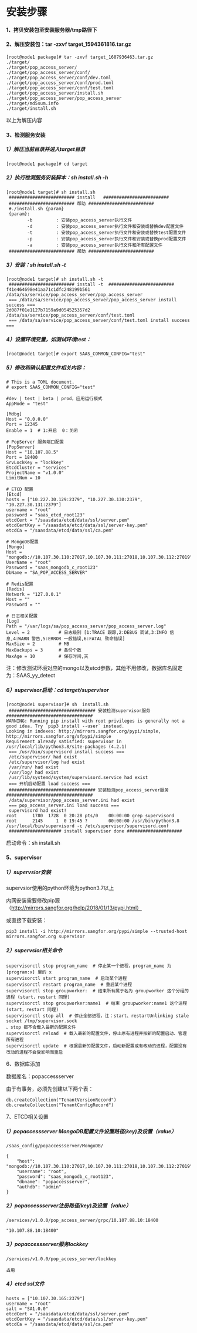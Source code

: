 # 安装步骤

#### 1、拷贝安装包至安装服务器/tmp路径下

#### 2、解压安装包：tar -zxvf target_1594361816.tar.gz

```
[root@node1 package]# tar -zxvf target_1607936463.tar.gz
./target/
./target/pop_access_server/
./target/pop_access_server/conf/
./target/pop_access_server/conf/dev.toml
./target/pop_access_server/conf/prod.toml
./target/pop_access_server/conf/test.toml
./target/pop_access_server/install.sh
./target/pop_access_server/pop_access_server
./target/md5sum.info
./target/install.sh
```

以上为解压内容

#### 3、检测服务安装

##### 1）解压当前目录并进入target目录
```
[root@node1 package]# cd target
```

##### 2）执行检测服务安装脚本：sh install.sh -h
```
[root@node1 target]# sh install.sh
 ######################### install   #########################
 ######################### 帮助 #########################
 #./install.sh {param}
 {param}:
        -b         : 安装pop_access_server执行文件
        -d         : 安装pop_access_server执行文件和安装或替换dev配置文件
        -t         : 安装pop_access_server执行文件和安装或替换test配置文件
        -p         : 安装pop_access_server执行文件和安装或替换prod配置文件
        -a         : 安装pop_access_server执行文件和所有配置文件
 ######################### 帮助 #########################

```
##### 3）安装：sh install.sh -t
```
[root@node1 target]# sh install.sh -t
 ######################### install -t  #########################
f41e464698e41aa71c1dfc248199b561  /data/sa/service/pop_access_server/pop_access_server
 === /data/sa/service/pop_access_server/pop_access_server install success ===
2d087f01e1127b7159a9d054525357d2  /data/sa/service/pop_access_server/conf/test.toml
 === /data/sa/service/pop_access_server/conf/test.toml install success ===

```
##### 4）设置环境变量，如测试环境test：
```
[root@node1 target]# export SAAS_COMMON_CONFIG="test"
```



##### 5）修改和确认配置文件相关内容：
```
# This is a TOML document.
# export SAAS_COMMON_CONFIG="test"

#dev | test | beta | prod，应用运行模式
AppMode = "test"

[Mdbg]
Host = "0.0.0.0"
Port = 12345
Enable = 1  # 1:开启  0：关闭

# PopServer 服务端口配置
[PopServer]
Host = "10.107.88.5"
Port = 18400
SrvLockKey = "lockkey"
EtcdCluster = "services"
ProjectName = "v1.0.0"
LimitNum = 10

# ETCD 配置
[Etcd]
hosts = ["10.227.30.129:2379", "10.227.30.130:2379", "10.227.30.131:2379"]
username = "root"
password = "saas_etcd_root123"
etcdCert = "/saasdata/etcd/data/ssl/server.pem"
etcdCertKey = "/saasdata/etcd/data/ssl/server-key.pem"
etcdCa = "/saasdata/etcd/data/ssl/ca.pem"

# MongoDB配置
[Mongo]
Host = "mongodb://10.107.30.110:27017,10.107.30.111:27018,10.107.30.112:27019"
UserName = "root"
Password = "saas_mongodb_c_root123"
DbName = "SA_POP_ACCESS_SERVER"

# Redis配置
[Redis]
Network = "127.0.0.1"
Host = ""
Password = ""

# 日志相关配置
[Log]
Path = "/var/logs/sa/pop_access_server/pop_access_server.log"
Level = 2           # 日志级别 [1:TRACE 跟踪,2:DEBUG 调试,3:INFO 信息,4:WARN 警告,5:ERROR 一般错误,6:FATAL 致命错误]
MaxSize = 2         # MB
MaxBackups = 3      # 备份个数
MaxAge = 10         # 保存时间,天

```

注：修改测试环境对应的mongo以及etcd参数，其他不用修改，数据库名固定为：SAAS_yy_detect

##### 6）supervisor启动：cd target/supervisor

```
[root@node1 supervisor]# sh  install.sh
 ################################# 安装检测supervisor服务 #################################
WARNING: Running pip install with root privileges is generally not a good idea. Try `pip3 install --user` instead.
Looking in indexes: http://mirrors.sangfor.org/pypi/simple, http://mirrors.sangfor.org/sfpypi/simple
Requirement already satisfied: supervisor in /usr/local/lib/python3.8/site-packages (4.2.1)
 === /usr/bin/supervisord install success ===
 /etc/supervisor/ had exist
 /etc/supervisor/log had exist
 /var/run/ had exist
 /var/log/ had exist
 /usr/lib/systemd/system/supervisord.service had exist
 === 开机启动配置 load success ===
 ################################# 安装检测pop_access_server服务 #################################
 /data/supervisor/pop_access_server.ini had exist
 === pop_access_server.ini load success ===
 supervisord had exist!
root      1780  1728  0 20:28 pts/0    00:00:00 grep supervisord
root      2145     1  0 19:45 ?        00:00:00 /usr/bin/python3.8 /usr/local/bin/supervisord -c /etc/supervisor/supervisord.conf
 #################### install supervisor done #####################
```

启动命令：sh install.sh

#### 5、supervisor

##### 1）supervsior安装

supervsior使用的python环境为python3.7以上

内网安装需要修改pip源（http://mirrors.sangfor.org/help/2018/01/13/pypi.html）

或直接下载安装：

```
pip3 install -i http://mirrors.sangfor.org/pypi/simple --trusted-host mirrors.sangfor.org supervisor
```

##### 2）supervsior相关命令

```
supervisorctl stop program_name  # 停止某一个进程，program_name 为 [program:x] 里的 x
supervisorctl start program_name  # 启动某个进程
supervisorctl restart program_name  # 重启某个进程
supervisorctl stop groupworker:  # 结束所有属于名为 groupworker 这个分组的进程 (start，restart 同理)
supervisorctl stop groupworker:name1  # 结束 groupworker:name1 这个进程 (start，restart 同理)
supervisorctl stop all  # 停止全部进程，注：start、restartUnlinking stale socket /tmp/supervisor.sock
、stop 都不会载入最新的配置文件
supervisorctl reload  # 载入最新的配置文件，停止原有进程并按新的配置启动、管理所有进程
supervisorctl update  # 根据最新的配置文件，启动新配置或有改动的进程，配置没有改动的进程不会受影响而重启
```

6、数据库添加

数据库名：popaccessserver

由于有事务，必须先创建以下两个表：   
```$xslt
db.createCollection("TenantVersionRecord")   
db.createCollection("TenantConfigRecord")
```


7、ETCD相关设置

##### 1）popaccessserver MongoDB配置文件设置路径(key)及设置（value）
```$xslt
/saas_config/popaccessserver/MongoDB/

{
    "host": "mongodb://10.107.30.110:27017,10.107.30.111:27018,10.107.30.112:27019",
    "username": "root",
    "password": "saas_mongodb_c_root123",
    "dbname": "popaccessserver",
    "authdb": "admin"
}
```

##### 2）popaccessserver注册路径(key)及设置（value）
```$xslt
/services/v1.0.0/pop_access_server/grpc/10.107.88.10:18400

"10.107.88.10:18400"
```

##### 3）popaccessserver服务lockkey
```$xslt
/services/v1.0.0/pop_access_server/lockkey

占用
```

##### 4）etcd ssl文件
```$xslt
hosts = ["10.107.30.165:2379"]
username = "root"
salt = "SA1.0.0"
etcdCert = "/saasdata/etcd/data/ssl/server.pem"
etcdCertKey = "/saasdata/etcd/data/ssl/server-key.pem"
etcdCa = "/saasdata/etcd/data/ssl/ca.pem"
```